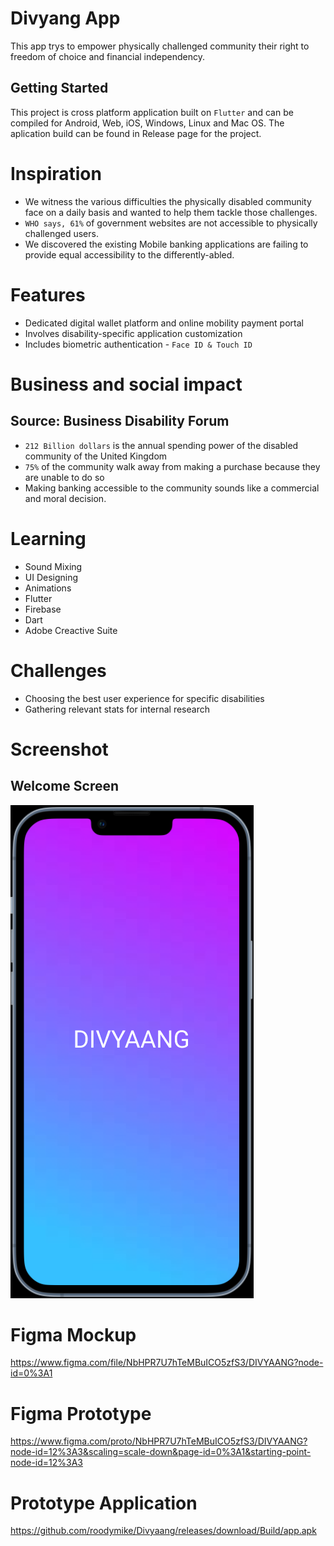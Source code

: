 # Divyang App

This app trys to empower physically challenged community their right to freedom of choice and financial independency. 

## Getting Started

This project is cross platform application built on <code>Flutter</code> and can be compiled for Android, Web, iOS, Windows, Linux and Mac OS. The aplication build can be found in Release page for the project.

# Inspiration
* We witness the various difficulties the physically disabled community face on a daily basis and wanted to help them tackle those challenges.
* `WHO says, 61%` of government websites are not accessible to physically challenged users.
* We discovered the existing Mobile banking applications are failing to provide equal accessibility to the differently-abled.
 
# Features
* Dedicated digital wallet platform and online mobility payment portal
* Involves disability-specific application customization
* Includes biometric authentication - `Face ID & Touch ID`
 
# Business and social impact
 
## Source: Business Disability Forum
* `212 Billion dollars` is the annual spending power of the disabled community of the United Kingdom
* `75%` of the community walk away from making a purchase because they are unable to do so
* Making banking accessible to the community sounds like a commercial and moral decision.
 
# Learning
* Sound Mixing
* UI Designing
* Animations
* Flutter
* Firebase 
* Dart 
* Adobe Creactive Suite

 
# Challenges
 
* Choosing the best user experience for specific disabilities
* Gathering relevant stats for internal research

# Screenshot
## Welcome Screen

![Alt](https://raw.githubusercontent.com/roodymike/Divyaang/master/Home.png)

# Figma Mockup

https://www.figma.com/file/NbHPR7U7hTeMBuICO5zfS3/DIVYAANG?node-id=0%3A1

# Figma Prototype

https://www.figma.com/proto/NbHPR7U7hTeMBuICO5zfS3/DIVYAANG?node-id=12%3A3&scaling=scale-down&page-id=0%3A1&starting-point-node-id=12%3A3

# Prototype Application

https://github.com/roodymike/Divyaang/releases/download/Build/app.apk

